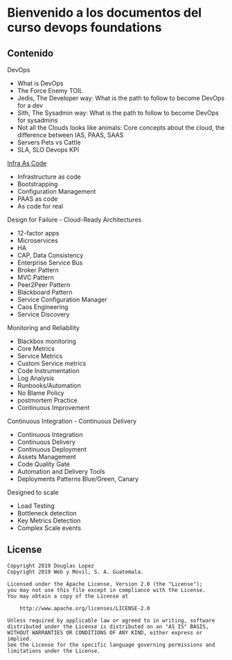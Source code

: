 # Bienvenido a los documentos del curso devops foundations

## Contenido

DevOps 

- What is DevOps
- The Force Enemy TOIL
- Jedis, The Developer way: What is the path to follow to become DevOps for a dev
- Sith, The Sysadmin way: What is the path to follow to become DevOps for sysadmins
- Not all the Clouds looks like animals: Core concepts about the cloud, the difference between IAS, PAAS, SAAS
- Servers Pets vs Cattle
- SLA, SLO Devops KPI

[Infra As Code](Infrastructure-as-Code/labs.md)

- Infrastructure as code
- Bootstrapping
- Configuration Management
- PAAS as code
- As code for real

Design for Failure - Cloud-Ready Architectures

- 12-factor apps
- Microservices
- HA 
- CAP, Data Consistency
- Enterprise Service Bus
- Broker Pattern
- MVC Pattern
- Peer2Peer Pattern
- Blackboard Pattern
- Service Configuration Manager
- Caos Engineering
- Service Discovery

Monitoring and Reliability

- Blackbox monitoring
- Core Metrics
- Service Metrics
- Custom Service metrics
- Code Instrumentation
- Log Analysis
- Runbooks/Automation
- No Blame Policy
- postmortem Practice
- Continuous Improvement

Continuous Integration - Continuous Delivery

- Continuous Integration
- Continuous Delivery
- Continuous Deployment
- Assets Management
- Code Quality Gate
- Automation and Delivery Tools
- Deployments Patterns Blue/Green, Canary
  
Designed to scale

- Load Testing
- Bottleneck detection
- Key Metrics Detection
- Complex Scale events


## License

```text
Copyright 2019 Douglas Lopez
Copyright 2019 Web y Movil, S. A. Guatemala.

Licensed under the Apache License, Version 2.0 (the "License");
you may not use this file except in compliance with the License.
You may obtain a copy of the License at

    http://www.apache.org/licenses/LICENSE-2.0

Unless required by applicable law or agreed to in writing, software
distributed under the License is distributed on an "AS IS" BASIS,
WITHOUT WARRANTIES OR CONDITIONS OF ANY KIND, either express or implied.
See the License for the specific language governing permissions and
limitations under the License.
```